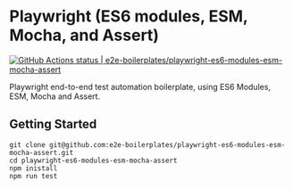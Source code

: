 # Playwright (ES6 modules, ESM, Mocha, and Assert)

[![GitHub Actions status | e2e-boilerplates/playwright-es6-modules-esm-mocha-assert](https://github.com/e2e-boilerplates/playwright-es6-modules-esm-mocha-assert/workflows/playwright-es6-modules-esm-mocha-assert/badge.svg)](https://github.com/e2e-boilerplates/playwright-es6-modules-esm-mocha-assert/actions?workflow=playwright-es6-modules-esm-mocha-assert)

Playwright end-to-end test automation boilerplate, using ES6 Modules, ESM, Mocha and Assert.

## Getting Started

    git clone git@github.com:e2e-boilerplates/playwright-es6-modules-esm-mocha-assert.git
    cd playwright-es6-modules-esm-mocha-assert
    npm inistall
    npm run test
